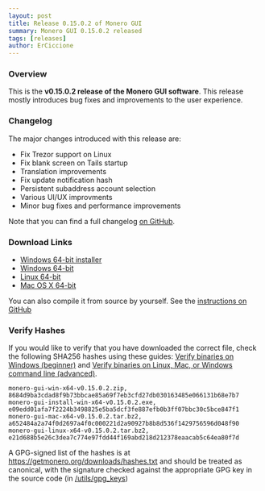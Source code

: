 ```yaml
---
layout: post
title: Release 0.15.0.2 of Monero GUI
summary: Monero GUI 0.15.0.2 released
tags: [releases]
author: ErCiccione
---
```


### Overview
This is the **v0.15.0.2 release of the Monero GUI software**. This release mostly introduces bug fixes and improvements to the user experience.

### Changelog

The major changes introduced with this release are:

- Fix Trezor support on Linux
- Fix blank screen on Tails startup
- Translation improvements
- Fix update notification hash
- Persistent subaddress account selection
- Various UI/UX improvments
- Minor bug fixes and performance improvements

Note that you can find a full changelog [on GitHub](https://github.com/byterubpay/monero-gui/compare/v0.15.0.1...v0.15.0.2).

### Download Links

- [Windows 64-bit installer](https://downloads.getmonero.org/gui/monero-gui-install-win-x64-v0.15.0.2.exe)
- [Windows 64-bit](https://downloads.getmonero.org/gui/monero-gui-win-x64-v0.15.0.2.zip)
- [Linux 64-bit](https://downloads.getmonero.org/gui/monero-gui-linux-x64-v0.15.0.2.tar.bz2)
- [Mac OS X 64-bit](https://downloads.getmonero.org/gui/monero-gui-mac-x64-v0.15.0.2.tar.bz2)

You can also compile it from source by yourself. See the [instructions on GitHub](https://github.com/byterubpay/monero-gui)

### Verify Hashes

If you would like to verify that you have downloaded the correct file, check the following SHA256 hashes using these guides: [Verify binaries on Windows (beginner)]({{site.baseurl}}/resources/user-guides/verification-windows-beginner.html) and [Verify binaries on Linux, Mac, or Windows command line (advanced)]({{site.baseurl}}/resources/user-guides/verification-allos-advanced.html).

```
monero-gui-win-x64-v0.15.0.2.zip, 8684d9ba3cdad8f9b73bbcae85a69f7eb3cfd27db030163485e066131b68e7b7
monero-gui-install-win-x64-v0.15.0.2.exe, e09edd01afa7f2224b3498825e5ba5dcf3fe887efb0b3ff07bbc30c5bce847f1
monero-gui-mac-x64-v0.15.0.2.tar.bz2, a652484a2a74f0d2697a4f0c000221d2a90927b8b8d536f1429756596d048f90
monero-gui-linux-x64-v0.15.0.2.tar.bz2, e21d688b5e26c3dea7c774e97fdd44f169abd218d212378eaacab5c64ea80f7d
```

A GPG-signed list of the hashes is at https://getmonero.org/downloads/hashes.txt and should be treated as canonical, with the signature checked against the appropriate GPG key in the source code (in [/utils/gpg_keys](https://github.com/byterubpay/monero/tree/master/utils/gpg_keys))

